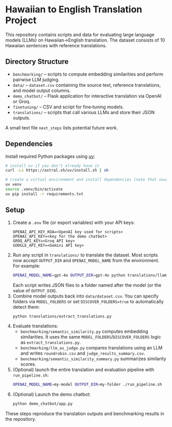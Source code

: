 # Hawaiian to English Translation Project

This repository contains scripts and data for evaluating large language models (LLMs) on Hawaiian→English translation. The dataset consists of 10 Hawaiian sentences with reference translations.

## Directory Structure

- `benchmarking/` – scripts to compute embedding similarities and perform pairwise LLM judging.
- `data/` – `dataset.csv` containing the source text, reference translations, and model output columns.
- `demo_chatbot/` – Flask application for interactive translation via OpenAI or Groq.
- `finetuning/` – CSV and script for fine‑tuning models.
- `translations/` – scripts that call various LLMs and store their JSON outputs.

A small text file `next_steps` lists potential future work.

## Dependencies

Install required Python packages using [uv](https://github.com/astral-sh/uv):

```bash
# install uv if you don't already have it
curl -Ls https://astral.sh/uv/install.sh | sh

# create a virtual environment and install dependencies (note that sourcing the .venv is required in case you also use conda)
uv venv
source .venv/bin/activate
uv pip install -r requirements.txt
```

## Setup

1. Create a `.env` file (or export variables) with your API keys:
   ```
   OPENAI_API_KEY_KOA=<OpenAI key used for scripts>
   OPENAI_API_KEY=<key for the demo chatbot>
   GROQ_API_KEY=<Groq API key>
   GOOGLE_API_KEY=<Gemini API key>
   ```
2. Run any script in `translations/` to translate the dataset. Most scripts now
   accept `OUTPUT_DIR` and `OPENAI_MODEL_NAME` from the environment. For example:
   ```bash
   OPENAI_MODEL_NAME=gpt-4o OUTPUT_DIR=gpt-4o python translations/llama3.3_parallel.py
   ```
   Each script writes JSON files to a folder named after the model (or the value
   of `OUTPUT_DIR`).
3. Combine model outputs back into `data/dataset.csv`. You can specify folders
   via `MODEL_FOLDERS` or set `DISCOVER_FOLDERS=true` to automatically detect
   them:
   ```bash
   python translations/extract_translations.py
   ```
4. Evaluate translations:
   - `benchmarking/semantic_similarity.py` computes embedding similarities. It uses the same `MODEL_FOLDERS`/`DISCOVER_FOLDERS` logic as `extract_translations.py`.
   - `benchmarking/llm_as_judge.py` compares translations using an LLM and writes `roundrobin.csv` and `judge_results_summary.csv`.
   - `benchmarking/semantic_similarity_summary.py` summarizes similarity scores.
5. (Optional) launch the entire translation and evaluation pipeline with
   `run_pipeline.sh`:
   ```bash
   OPENAI_MODEL_NAME=my-model OUTPUT_DIR=my-folder ./run_pipeline.sh
   ```
6. (Optional) Launch the demo chatbot:
   ```bash
   python demo_chatbot/app.py
   ```

These steps reproduce the translation outputs and benchmarking results in the repository.
